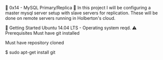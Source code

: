 🐚 0x14 - MySQL Primary/Replica 🐚
In this project I will be configuring a master mysql server setup with slave servers for replication. These will be done on remote servers running in Holberton's cloud.

🏃 Getting Started
Ubuntu 14.04 LTS - Operating system reqd.
⚠️ Prerequisites
Must have git installed

Must have repository cloned

$ sudo apt-get install git
